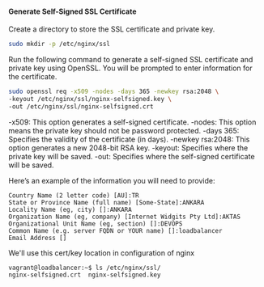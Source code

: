 #### Generate Self-Signed SSL Certificate

Create a directory to store the SSL certificate and private key.

```bash
sudo mkdir -p /etc/nginx/ssl
```
Run the following command to generate a self-signed SSL certificate and private key using OpenSSL. You will be prompted to enter information for the certificate.

```bash
sudo openssl req -x509 -nodes -days 365 -newkey rsa:2048 \
-keyout /etc/nginx/ssl/nginx-selfsigned.key \
-out /etc/nginx/ssl/nginx-selfsigned.crt
```

-x509: This option generates a self-signed certificate.
-nodes: This option means the private key should not be password protected.
-days 365: Specifies the validity of the certificate (in days).
-newkey rsa:2048: This option generates a new 2048-bit RSA key.
-keyout: Specifies where the private key will be saved.
-out: Specifies where the self-signed certificate will be saved.


Here’s an example of the information you will need to provide:

```
Country Name (2 letter code) [AU]:TR
State or Province Name (full name) [Some-State]:ANKARA
Locality Name (eg, city) []:ANKARA
Organization Name (eg, company) [Internet Widgits Pty Ltd]:AKTAS
Organizational Unit Name (eg, section) []:DEVOPS
Common Name (e.g. server FQDN or YOUR name) []:loadbalancer
Email Address []
```

We'll use this cert/key location in configuration of nginx

```
vagrant@loadbalancer:~$ ls /etc/nginx/ssl/
nginx-selfsigned.crt  nginx-selfsigned.key
```